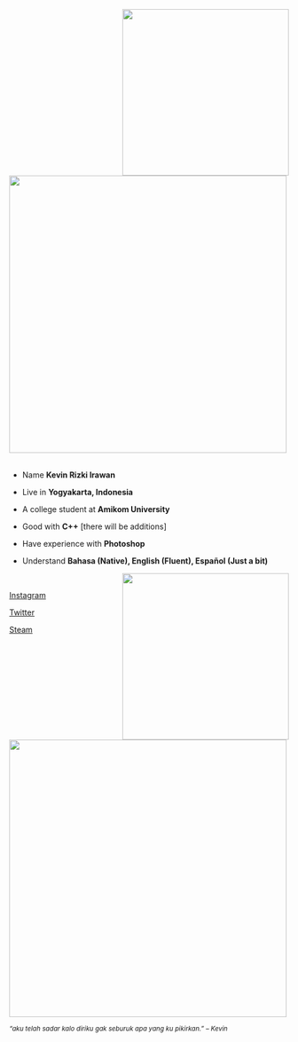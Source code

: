 <div>
<img src="https://user-images.githubusercontent.com/114798157/205714504-8612abfc-1908-4e70-b97a-77d38550c65a.png" width="300" align="right" />
<br/>
<img src="https://user-images.githubusercontent.com/114798157/205709102-2fe57341-745f-45ee-af50-edc8dfa9f398.png" width="500" />
<br/>
<br/>
  
- Name **Kevin Rizki Irawan**

- Live in **Yogyakarta, Indonesia**

- A college student at **Amikom University**

- Good with **C++** [there will be additions]

- Have experience with **Photoshop**
  
- Understand **Bahasa (Native), English (Fluent), Español (Just a bit)**


<img src="https://user-images.githubusercontent.com/114798157/205713526-9a9930bc-392f-494e-a2e1-f846aa0f0afa.png" width="300" align="right" />
<br/>

  
[Instagram](https://www.instagram.com/kevin.r.i)
  
  [Twitter](https://twitter.com/kevin_kyun)
  
  [Steam](https://steamcommunity.com/id/kevinkyun/)
  

<br/>
<img src="https://user-images.githubusercontent.com/114798157/205717375-7eb9f253-bb50-424b-9731-b5611eec3fcd.png" width="500" /><br/>
  
<sub> *“aku telah sadar kalo diriku gak seburuk apa yang ku pikirkan.” – Kevin* </sub>
<!--

-->
</div>
